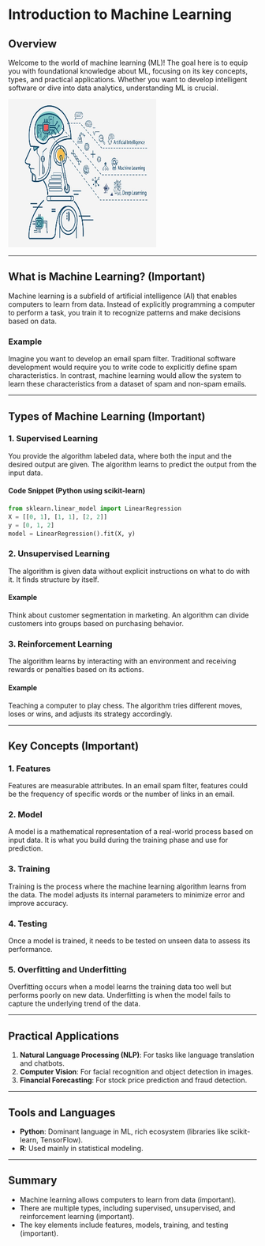 # Introduction to Machine Learning

## Overview

Welcome to the world of machine learning (ML)! The goal here is to equip you with foundational knowledge about ML, focusing on its key concepts, types, and practical applications. Whether you want to develop intelligent software or dive into data analytics, understanding ML is crucial.

<img src="../assets/image.png" alt="Machine learning text" width="300" height="300"/>

---

## What is Machine Learning? (Important)

Machine learning is a subfield of artificial intelligence (AI) that enables computers to learn from data. Instead of explicitly programming a computer to perform a task, you train it to recognize patterns and make decisions based on data.

### Example

Imagine you want to develop an email spam filter. Traditional software development would require you to write code to explicitly define spam characteristics. In contrast, machine learning would allow the system to learn these characteristics from a dataset of spam and non-spam emails.

---

## Types of Machine Learning (Important)

### 1. Supervised Learning

You provide the algorithm labeled data, where both the input and the desired output are given. The algorithm learns to predict the output from the input data.

#### Code Snippet (Python using scikit-learn)

```python
from sklearn.linear_model import LinearRegression
X = [[0, 1], [1, 1], [2, 2]]
y = [0, 1, 2]
model = LinearRegression().fit(X, y)
```

### 2. Unsupervised Learning

The algorithm is given data without explicit instructions on what to do with it. It finds structure by itself.

#### Example

Think about customer segmentation in marketing. An algorithm can divide customers into groups based on purchasing behavior.

### 3. Reinforcement Learning

The algorithm learns by interacting with an environment and receiving rewards or penalties based on its actions.

#### Example

Teaching a computer to play chess. The algorithm tries different moves, loses or wins, and adjusts its strategy accordingly.

---

## Key Concepts (Important)

### 1. Features

Features are measurable attributes. In an email spam filter, features could be the frequency of specific words or the number of links in an email.

### 2. Model

A model is a mathematical representation of a real-world process based on input data. It is what you build during the training phase and use for prediction.

### 3. Training

Training is the process where the machine learning algorithm learns from the data. The model adjusts its internal parameters to minimize error and improve accuracy.

### 4. Testing

Once a model is trained, it needs to be tested on unseen data to assess its performance.

### 5. Overfitting and Underfitting

Overfitting occurs when a model learns the training data too well but performs poorly on new data. Underfitting is when the model fails to capture the underlying trend of the data.

---

## Practical Applications

1. **Natural Language Processing (NLP)**: For tasks like language translation and chatbots.
2. **Computer Vision**: For facial recognition and object detection in images.
3. **Financial Forecasting**: For stock price prediction and fraud detection.

---

## Tools and Languages

- **Python**: Dominant language in ML, rich ecosystem (libraries like scikit-learn, TensorFlow).
- **R**: Used mainly in statistical modeling.

---

## Summary

- Machine learning allows computers to learn from data (important).
- There are multiple types, including supervised, unsupervised, and reinforcement learning (important).
- The key elements include features, models, training, and testing (important).

